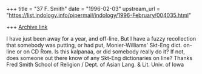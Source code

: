 +++
title = "37 F. Smith"
date = "1996-02-03"
upstream_url = "https://list.indology.info/pipermail/indology/1996-February/004035.html"

+++
[Archive link](https://list.indology.info/pipermail/indology/1996-February/004035.html)

I have just been away for a year, and off-line. But I have a fuzzy 
recollection that somebody was putting, or had put, Monier-Williams' 
Skt-Eng dict. on-line or on CD Rom. Is this kalpanaa, or did somebody 
really do it? If not, does someone out there know of any Skt-Eng 
dictionaries on line?
Thanks
Fred Smith
School of Religion / Dept. of Asian Lang. & Lit.
Univ. of Iowa




